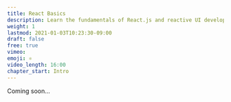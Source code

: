 ```yaml
---
title: React Basics
description: Learn the fundamentals of React.js and reactive UI development
weight: 1
lastmod: 2021-01-03T10:23:30-09:00
draft: false
free: true
vimeo: 
emoji: ⚛️
video_length: 16:00
chapter_start: Intro
---
```


Coming soon...

